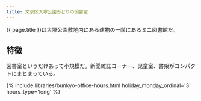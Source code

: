 ```yaml
---
title: 文京区大塚公園みどりの図書室
---
```


{{ page.title }}は大塚公園敷地内にある建物の一階にあるミニ図書館だ。

## 特徴

図書室というだけあって小規模だ。新聞雑誌コーナー、児童室、書架がコンパクトにまとまっている。

{% include libraries/bunkyo-office-hours.html
    holiday_monday_ordinal='3'
    hours_type='long' %}
